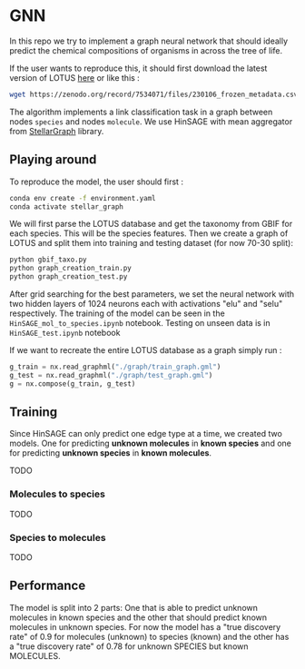 # GNN
In this repo we try to implement a graph neural network that should ideally predict the chemical compositions of organisms in across the tree of life. 

If the user wants to reproduce this, it should first download the latest version of LOTUS [here](https://zenodo.org/record/7534071) or like this : 

```bash
wget https://zenodo.org/record/7534071/files/230106_frozen_metadata.csv.gz
```

The algorithm implements a link classification task in a graph between nodes `species` and nodes `molecule`. We use HinSAGE with mean aggregator from [StellarGraph](https://stellargraph.readthedocs.io/en/stable/index.html) library.

## Playing around
To reproduce the model, the user should first : 

```bash
conda env create -f environment.yaml
conda activate stellar_graph
```
We will first parse the LOTUS database and get the taxonomy from GBIF for each species. This will be the species features.
Then we create a graph of LOTUS and split them into training and testing dataset (for now 70-30 split):
```bash
python gbif_taxo.py
python graph_creation_train.py
python graph_creation_test.py
```

After grid searching for the best parameters, we set the neural network with two hidden layers of 1024 neurons each with activations "elu" and "selu" respectively. The training of the model can be seen in the `HinSAGE_mol_to_species.ipynb` notebook. Testing on unseen data is in `HinSAGE_test.ipynb` notebook

If we want to recreate the entire LOTUS database as a graph simply run : 
```python
g_train = nx.read_graphml("./graph/train_graph.gml")
g_test = nx.read_graphml("./graph/test_graph.gml")
g = nx.compose(g_train, g_test)
```

## Training
Since HinSAGE can only predict one edge type at a time, we created two models. One for predicting **unknown molecules** in **known species** and one for predicting **unknown species** in **known molecules**. 

TODO
### Molecules to species
TODO
### Species to molecules
TODO
## Performance
The model is split into 2 parts: One that is able to predict unknown molecules in known species and the other that should predict known molecules in unknown species. For now the model has a "true discovery rate" of 0.9 for molecules (unknown) to species (known) and the other has a "true discovery rate" of 0.78 for unknown SPECIES but known MOLECULES.


## 